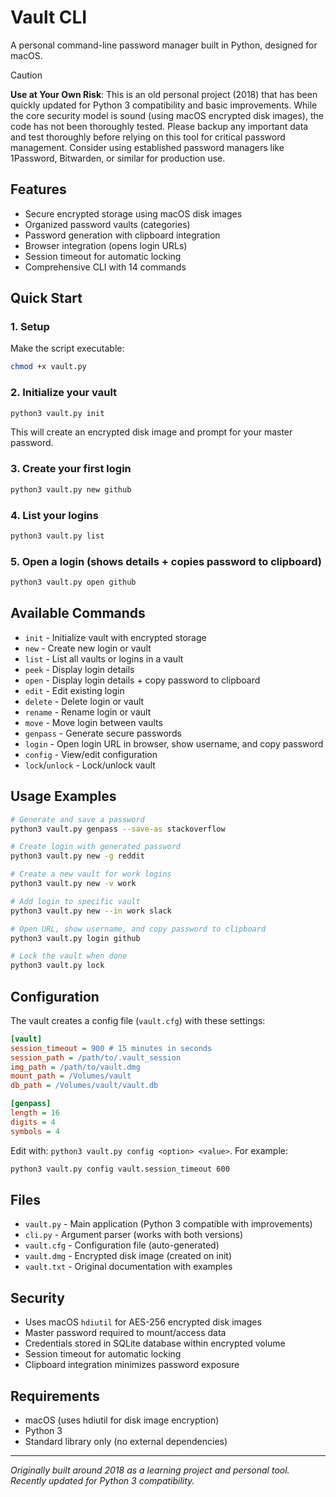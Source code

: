# Vault CLI

A personal command-line password manager built in Python, designed for macOS.

> [!CAUTION]
> 
> **Use at Your Own Risk**: This is an old personal project (2018) that has
> been quickly updated for Python 3 compatibility and basic improvements. While
> the core security model is sound (using macOS encrypted disk images), the code
> has not been thoroughly tested. Please backup any important data and test
> thoroughly before relying on this tool for critical password management.
> Consider using established password managers like 1Password, Bitwarden, or
> similar for production use.

## Features

- Secure encrypted storage using macOS disk images
- Organized password vaults (categories)
- Password generation with clipboard integration
- Browser integration (opens login URLs)
- Session timeout for automatic locking
- Comprehensive CLI with 14 commands

## Quick Start

### 1. Setup

Make the script executable:

```sh
chmod +x vault.py
```

### 2. Initialize your vault

```sh
python3 vault.py init
```

This will create an encrypted disk image and prompt for your master password.

### 3. Create your first login

```sh
python3 vault.py new github
```

### 4. List your logins

```sh
python3 vault.py list
```

### 5. Open a login (shows details + copies password to clipboard)

```sh
python3 vault.py open github
```

## Available Commands

- `init` - Initialize vault with encrypted storage
- `new` - Create new login or vault
- `list` - List all vaults or logins in a vault
- `peek` - Display login details
- `open` - Display login details + copy password to clipboard
- `edit` - Edit existing login
- `delete` - Delete login or vault
- `rename` - Rename login or vault
- `move` - Move login between vaults
- `genpass` - Generate secure passwords
- `login` - Open login URL in browser, show username, and copy password
- `config` - View/edit configuration
- `lock`/`unlock` - Lock/unlock vault

## Usage Examples

```sh
# Generate and save a password
python3 vault.py genpass --save-as stackoverflow

# Create login with generated password
python3 vault.py new -g reddit

# Create a new vault for work logins
python3 vault.py new -v work

# Add login to specific vault
python3 vault.py new --in work slack

# Open URL, show username, and copy password to clipboard
python3 vault.py login github

# Lock the vault when done
python3 vault.py lock
```

## Configuration

The vault creates a config file (`vault.cfg`) with these settings:

```ini
[vault]
session_timeout = 900 # 15 minutes in seconds
session_path = /path/to/.vault_session
img_path = /path/to/vault.dmg
mount_path = /Volumes/vault
db_path = /Volumes/vault/vault.db

[genpass]
length = 16
digits = 4
symbols = 4
```

Edit with: `python3 vault.py config <option> <value>`. For example:

```sh
python3 vault.py config vault.session_timeout 600
```

## Files

- `vault.py` - Main application (Python 3 compatible with improvements)
- `cli.py` - Argument parser (works with both versions)
- `vault.cfg` - Configuration file (auto-generated)
- `vault.dmg` - Encrypted disk image (created on init)
- `vault.txt` - Original documentation with examples

## Security

- Uses macOS `hdiutil` for AES-256 encrypted disk images
- Master password required to mount/access data
- Credentials stored in SQLite database within encrypted volume
- Session timeout for automatic locking
- Clipboard integration minimizes password exposure

## Requirements

- macOS (uses hdiutil for disk image encryption)
- Python 3
- Standard library only (no external dependencies)

---

*Originally built around 2018 as a learning project and personal tool. Recently
updated for Python 3 compatibility.*
